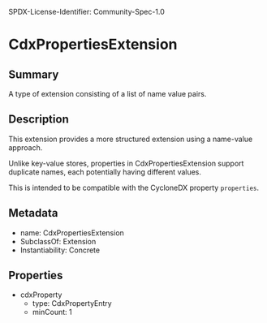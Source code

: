 SPDX-License-Identifier: Community-Spec-1.0

# CdxPropertiesExtension

## Summary

A type of extension consisting of a list of name value pairs.

## Description

This extension provides a more structured extension using a name-value
approach.

Unlike key-value stores, properties in CdxPropertiesExtension support duplicate names, each
potentially having different values.

This is intended to be compatible with the CycloneDX property `properties`.

## Metadata

- name: CdxPropertiesExtension
- SubclassOf: Extension
- Instantiability: Concrete

## Properties

- cdxProperty
  - type: CdxPropertyEntry
  - minCount: 1
